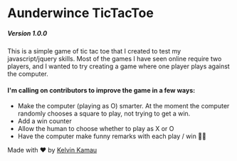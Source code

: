 # Aunderwince TicTacToe
##### Version 1.0.0


This is a simple game of tic tac toe that I created to test my  javascript/jquery skills.
Most of the games I have seen online require two players, and I wanted to try creating a game where one player plays against the computer.

#### I'm calling on contributors to improve the game in a few ways:

* Make the computer (playing as O) smarter. At the moment the computer randomly chooses a square to play, not trying to get a win.
* Add a win counter
* Allow the human to choose whether to play as X or O
* Have the computer make funny remarks with each play / win 🌲🍹

Made with ❤️ by [Kelvin Kamau](https://github.com/kelvinkamau)


